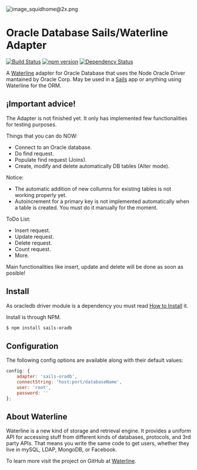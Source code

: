 ![image_squidhome@2x.png](http://i.imgur.com/RIvu9.png)

# Oracle Database Sails/Waterline Adapter

[![Build Status](https://travis-ci.org/baitic/sails-oradb.png?branch=master)](https://travis-ci.org/baitic/sails-oradb) [![npm version](https://badge.fury.io/js/sails-oradb.svg)](http://badge.fury.io/js/sails-oradb) [![Dependency Status](https://gemnasium.com/baitic/sails-oradb.png)](https://gemnasium.com/baitic/sails-oradb)

A [Waterline](https://github.com/balderdashy/waterline) adapter for Oracle Database that uses the Node Oracle Driver mantained by Oracle Corp.  May be used in a [Sails](https://github.com/balderdashy/sails) app or anything using Waterline for the ORM.

## ¡Important advice!

The Adapter is not finished yet. It only has implemented few functionalities for testing purposes. 

Things that you can do NOW:

- Connect to an Oracle database.
- Do find request.
- Populate find request (Joins).
- Create, modify and delete automatically DB tables (Alter mode).

Notice:

- The automatic addition of new collumns for existing tables is not working properly yet.
- Autoincrement for a primary key is not implemented automatically when a table is created. You must do it manually for the moment.


ToDo List:

- Insert request.
- Update request.
- Delete request.
- Count request.
- More.

Main functionalities like insert, update and delete will be done as soon as posible!

## Install

As oracledb driver module is a dependency you must read [How to Install](https://github.com/oracle/node-oracledb/blob/master/INSTALL.md) it.

Install is through NPM.

```bash
$ npm install sails-oradb
```

## Configuration

The following config options are available along with their default values:

```javascript
config: {
    adapter: 'sails-oradb',
    connectString: 'host:port/databaseName',
    user: 'root',
    password: ''
};
```

## About Waterline

Waterline is a new kind of storage and retrieval engine.  It provides a uniform API for accessing stuff from different kinds of databases, protocols, and 3rd party APIs.  That means you write the same code to get users, whether they live in mySQL, LDAP, MongoDB, or Facebook.

To learn more visit the project on GitHub at [Waterline](https://github.com/balderdashy/waterline).
